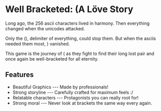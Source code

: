 # Well Bracketed: (A Löve Story

Long ago, the 256 ascii characters lived in harmony. Then everything changed when the unicodes attacked.

Only the (), delimiter of everything, could stop them. But when the asciis needed them most, ) vanished.

This game is the journey of ( as they fight to find their long lost pair and once again be well-bracketed for all eternity.

## Features

* Beautiful Graphics --- Made by professionals!
* Strong storyline --- Carefully crafted for maximum feels :/
* Relatable characters --- Protagonists you can really root for!
* Strong moral --- Never look at brackets the same way every again.
